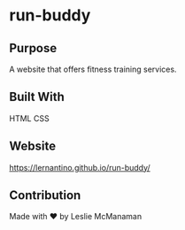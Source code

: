 # run-buddy

## Purpose
A website that offers fitness training services.


## Built With
HTML
CSS

## Website
https://lernantino.github.io/run-buddy/

## Contribution
Made with ❤️ by Leslie McManaman
